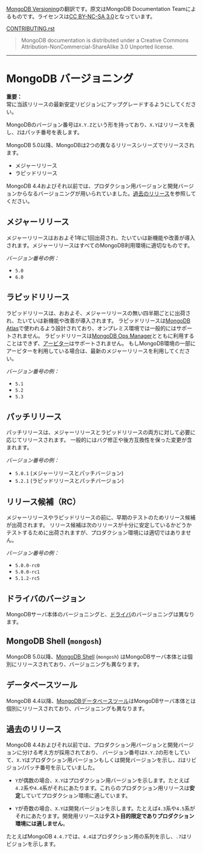 <!-- Qiita https://qiita.com/kabao/items/9e7726624708d0ed6caf -->
<!-- マニュアルっぽいので「ですます」で -->
<!-- 他のマニュアルを参照する場合、どちらかというと英語タイトルそのままで。文章の一部になっていて、訳さないと変な場合は日本語に訳す。 -->
<!-- NOTE: とかの囲みは、QiitaのMDで対応するものがなさそうなので、注意：brなどとしてごまかす？ ```text: かと思ったがそうすると中身のMD記法が解釈されない。divかと思ったがQiitaはstyle属性適用されない。divで囲んでタイトルはstrong、中身は自前でタグを書くのが見た目的には一番マシっぽい。 -->
<!-- SEE ALSO: は参照：、WARNING: は警告： -->
<!-- deprecated 非推奨 -->
<!-- 英単語・数字の周りに空白をいれるか？ -->
<!-- restの`、``と、Qiita Markdownの対応は？ -->
[MongoDB Versioning](https://docs.mongodb.com/manual/reference/versioning/)の翻訳です。原文はMongoDB Documentation Teamによるものです。ライセンスは[CC BY-NC-SA 3.0](https://creativecommons.org/licenses/by-nc-sa/3.0/deed.ja)となっています。

[CONTRIBUTING.rst](https://github.com/mongodb/docs/blob/master/CONTRIBUTING.rst)

> MongoDB documentation is distributed under a Creative Commons Attribution-NonCommercial-ShareAlike 3.0 Unported license.

------------------------------

# MongoDB バージョニング

<div><strong>重要：</strong><br />
常に当該リリースの最新安定リビジョンにアップグレードするようにしてください。</div>

MongoDBのバージョン番号は`X.Y.Z`という形を持っており、`X.Y`はリリースを表し、`Z`はパッチ番号を表します。

MongoDB 5.0以降、MongoDBは2つの異なるリリースシリーズでリリースされます。

- メジャーリリース
- ラピッドリリース

MongoDB 4.4およびそれ以前では、プロダクション用バージョンと開発バージョンからなるバージョニングが用いられていました。[過去のリリース](#過去のリリース)を参照してください。

## メジャーリリース

メジャーリリースはおおよそ1年に1回出荷され、たいていは新機能や改善が導入されます。メジャーリリースはすべてのMongoDB利用環境に適切なものです。

*バージョン番号の例：*

- `5.0`
- `6.0`

## ラピッドリリース

ラピッドリリースは、おおよそ、メジャーリリースの無い四半期ごとに出荷され、たいていは新機能や改善が導入されます。
ラピッドリリースは[MongoDB Atlas](https://www.mongodb.com/cloud/atlas?tck=docs_server)で使われるよう設計されており、オンプレミス環境では一般的にはサポートされません。
ラピッドリリースは[MongoDB Ops Manager](https://docs.opsmanager.mongodb.com/current/?tck=docs_server)とともに利用することはできず、[アービター](https://docs.mongodb.com/manual/core/replica-set-members/#std-label-replica-set-arbiters)はサポートされません。
もしMongoDB環境の一部にアービターを利用している場合は、最新のメジャーリリースを利用してください。

*バージョン番号の例：*

- `5.1`
- `5.2`
- `5.3`

## パッチリリース

パッチリリースは、メジャーリリースとラピッドリリースの両方に対して必要に応じてリリースされます。
一般的にはバグ修正や後方互換性を保った変更が含まれます。

*バージョン番号の例：*

- `5.0.1` (メジャーリリースとパッチバージョン)
- `5.2.1` (ラピッドリリースとパッチバージョン)

## リリース候補（RC）

メジャーリリースやラピッドリリースの前に、早期のテストのためリリース候補が出荷されます。
リリース候補は次のリリースが十分に安定しているかどうかテストするために出荷されますが、プロダクション環境には適切ではありません。

*バージョン番号の例：*

- `5.0.0-rc0`
- `5.0.0-rc1`
- `5.1.2-rc5`

## ドライバのバージョン

MongoDBサーバ本体のバージョニングと、[ドライバ](https://docs.mongodb.com/drivers/drivers/)のバージョニングは異なります。

## MongoDB Shell (`mongosh`)

MongoDB 5.0以降、[MongoDB Shell](https://docs.mongodb.com/mongodb-shell/) (`mongosh`) はMongoDBサーバ本体とは個別にリリースされており、バージョニングも異なります。

## データベースツール

MongoDB 4.4以降、[MongoDBデータベースツール](https://docs.mongodb.com/database-tools)はMongoDBサーバ本体とは個別にリリースされており、バージョニングも異なります。

## 過去のリリース

MongoDB 4.4およびそれ以前では、プロダクション用バージョンと開発バージョンに分ける考え方が採用されており、
バージョン番号は`X.Y.Z`の形をしていて、`X.Y`はプロダクション用バージョンもしくは開発バージョンを示し、`Z`はリビジョン/パッチ番号を示していました。

- `Y`が偶数の場合、`X.Y`はプロダクション用バージョンを示します。たとえば`4.2`系や`4.4`系がそれにあたります。これらのプロダクション用リリースは**安定**していてプロダクション環境に適しています。

- `Y`が奇数の場合、`X.Y`は開発バージョンを示します。たとえば`4.3`系や`4.5`系がそれにあたります。開発用リリースは**テスト目的限定でありプロダクション環境には適しません**。

たとえばMongoDB `4.4.7`では、`4.4`はプロダクション用の系列を示し、`.7`はリビジョンを示します。
